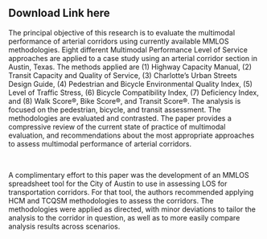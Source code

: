 ## Download Link here

The principal objective of this research is to evaluate the multimodal performance of arterial corridors using currently available MMLOS methodologies. Eight different Multimodal Performance Level of Service approaches are applied to a case study using an arterial corridor section in Austin, Texas. The methods applied are (1) Highway Capacity Manual, (2) Transit Capacity and Quality of Service, (3) Charlotte’s Urban Streets Design Guide, (4) Pedestrian and Bicycle Environmental Quality Index, (5) Level of Traffic Stress, (6) Bicycle Compatibility Index, (7) Deficiency Index, and (8) Walk Score®, Bike Score®, and Transit Score®. The analysis is focused on the pedestrian, bicycle, and transit assessment. The methodologies are evaluated and contrasted. The paper provides a compressive review of the current state of practice of multimodal evaluation, and recommendations about the most appropriate approaches to assess multimodal performance of arterial corridors.

<br>

A complimentary effort to this paper was the development of an MMLOS spreadsheet tool for the City of Austin to use in assessing LOS for transportation corridors. For that tool, the authors recommended applying HCM and TCQSM methodologies to assess the corridors. The methodologies were applied as directed, with minor deviations to tailor the analysis to the corridor in question, as well as to more easily compare analysis results across scenarios.